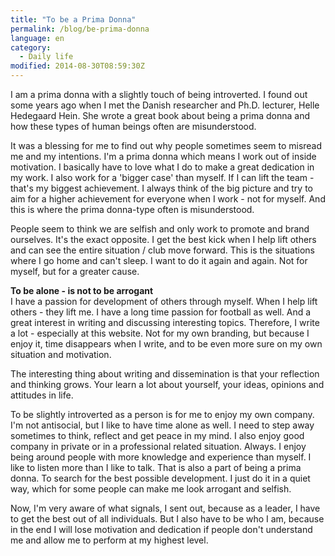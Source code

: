 ```yaml
---
title: "To be a Prima Donna"
permalink: /blog/be-prima-donna
language: en
category:
  - Daily life
modified: 2014-08-30T08:59:30Z
---
```


I am a prima donna with a slightly touch of being introverted. I found out some years ago when I met the Danish researcher and Ph.D. lecturer, Helle Hedegaard Hein. She wrote a great book about being a prima donna and how these types of human beings often are misunderstood.

It was a blessing for me to find out why people sometimes seem to misread me and my intentions. I'm a prima donna which means I work out of inside motivation. I basically have to love what I do to make a great dedication in my work. I also work for a 'bigger case' than myself. If I can lift the team - that's my biggest achievement. I always think of the big picture and try to aim for a higher achievement for everyone when I work - not for myself. And this is where the prima donna-type often is misunderstood.

People seem to think we are selfish and only work to promote and brand ourselves. It's the exact opposite. I get the best kick when I help lift others and can see the entire situation / club move forward. This is the situations where I go home and can't sleep. I want to do it again and again. Not for myself, but for a greater cause.

**To be alone - is not to be arrogant**  
I have a passion for development of others through myself. When I help lift others - they lift me. I have a long time passion for football as well. And a great interest in writing and discussing interesting topics. Therefore, I write a lot - especially at this website. Not for my own branding, but because I enjoy it, time disappears when I write, and to be even more sure on my own situation and motivation.

The interesting thing about writing and dissemination is that your reflection and thinking grows. Your learn a lot about yourself, your ideas, opinions and attitudes in life.

To be slightly introverted as a person is for me to enjoy my own company. I'm not antisocial, but I like to have time alone as well. I need to step away sometimes to think, reflect and get peace in my mind. I also enjoy good company in private or in a professional related situation. Always. I enjoy being around people with more knowledge and experience than myself. I like to listen more than I like to talk. That is also a part of being a prima donna. To search for the best possible development. I just do it in a quiet way, which for some people can make me look arrogant and selfish.

Now, I'm very aware of what signals, I sent out, because as a leader, I have to get the best out of all individuals. But I also have to be who I am, because in the end I will lose motivation and dedication if people don't understand me and allow me to perform at my highest level.
